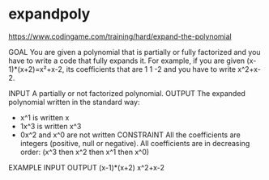 # expandpoly
https://www.codingame.com/training/hard/expand-the-polynomial

GOAL
You are given a polynomial that is partially or fully factorized and you have to write a code that fully expands it.
For example, if you are given (x-1)*(x+2)=x²+x-2, its coefficients that are 1 1 -2 and you have to write x^2+x-2.


INPUT
A partially or not factorized polynomial.
OUTPUT
The expanded polynomial written in the standard way:
* x^1 is written x
* 1x^3 is written x^3
* 0x^2 and x^0 are not written
CONSTRAINT
All the coefficients are integers (positive, null or negative).
All coefficients are in decreasing order: (x^3 then x^2 then x^1 then x^0)

EXAMPLE
INPUT               OUTPUT
(x-1)*(x+2)         x^2+x-2
